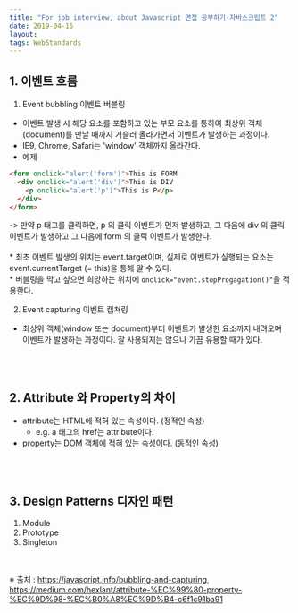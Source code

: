 ```yaml
---
title: "For job interview, about Javascript 면접 공부하기-자바스크립트 2"
date: 2019-04-16
layout:
tags: WebStandards
---
```


## 1. 이벤트 흐름
1. Event bubbling 이벤트 버블링
- 이벤트 발생 시 해당 요소를 포함하고 있는 부모 요소를 통하여 최상위 객체(document)를 만날 때까지 거슬러 올라가면서 이벤트가 발생하는 과정이다.
- IE9, Chrome, Safari는 'window' 객체까지 올라간다. 
- 예제

```html
<form onclick="alert('form')">This is FORM
  <div onclick="alert('div')">This is DIV
    <p onclick="alert('p')">This is P</p>
  </div>
</form>
```

-> 만약 p 태그를 클릭하면, p 의 클릭 이벤트가 먼저 발생하고, 그 다음에 div 의 클릭 이벤트가 발생하고 그 다음에 form 의 클릭 이벤트가 발생한다.
<br><br> * 최초 이벤트 발생의 위치는 event.target이며, 실제로 이벤트가 실행되는 요소는 event.currentTarget (= this)을 통해 알 수 있다.
<br> * 버블링을 막고 싶으면 희망하는 위치에 `onclick="event.stopProgagation()"`을 적용한다.

2. Event capturing 이벤트 캡쳐링
- 최상위 객체(window 또는 document)부터 이벤트가 발생한 요소까지 내려오며 이벤트가 발생하는 과정이다. 잘 사용되지는 않으나 가끔 유용할 때가 있다.

<br><br>
## 2. Attribute 와 Property의 차이
- attribute는 HTML에 적혀 있는 속성이다. (정적인 속성)
  - e.g. a 태그의 href는 attribute이다.
- property는 DOM 객체에 적혀 있는 속성이다. (동적인 속성)

<br><br>

## 3. Design Patterns 디자인 패턴
1. Module
2. Prototype
3. Singleton

<br><br>
※ 출처 : https://javascript.info/bubbling-and-capturing, https://medium.com/hexlant/attribute-%EC%99%80-property-%EC%9D%98-%EC%B0%A8%EC%9D%B4-c6f1c91ba91
